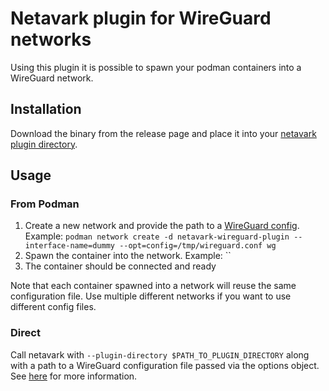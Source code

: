 # Netavark plugin for WireGuard networks

Using this plugin it is possible to spawn your podman containers into a WireGuard network.

## Installation
Download the binary from the release page and place it into your [netavark plugin directory](https://docs.podman.io/en/latest/markdown/podman-network-create.1.html#driver-d-driver).

## Usage

### From Podman
1. Create a new network and provide the path to a [WireGuard config](https://git.zx2c4.com/wireguard-tools/about/src/man/wg-quick.8). Example: `podman network create -d netavark-wireguard-plugin --interface-name=dummy --opt=config=/tmp/wireguard.conf wg`
2. Spawn the container into the network. Example: ``
3. The container should be connected and ready

Note that each container spawned into a network will reuse the same configuration file.
Use multiple different networks if you want to use different config files.

### Direct
Call netavark with `--plugin-directory $PATH_TO_PLUGIN_DIRECTORY` along with a path to a WireGuard configuration file passed via the options object. See [here](https://github.com/containers/netavark/blob/main/plugin-API.md) for more information.
